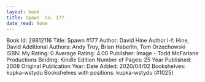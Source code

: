 ```yaml
---
layout: book
title: Spawn  no. 177
date_read: None
---
```


Book Id: 28812116
Title: Spawn #177
Author: David Hine
Author l-f: Hine, David
Additional Authors: Andy Troy, Brian Haberlin, Tom Orzechowski
ISBN: 
My Rating: 0
Average Rating: 4.00
Publisher: Image - Todd McFarlane Productions
Binding: Kindle Edition
Number of Pages: 25
Year Published: 2008
Original Publication Year: 
Date Added: 2020/04/02
Bookshelves: kupka-wstydu
Bookshelves with positions: kupka-wstydu (#1025)

